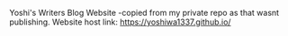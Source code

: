 Yoshi's Writers Blog Website -copied from my private repo as that wasnt publishing.
Website host link: https://yoshiwa1337.github.io/
